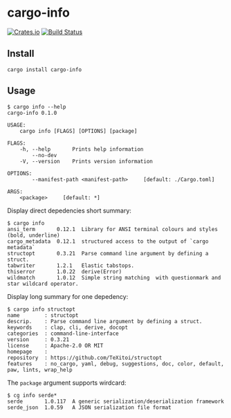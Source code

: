 # cargo-info

[![Crates.io](https://img.shields.io/crates/v/cargo-info)](https://crates.io/crates/cargo-info)
[![Build Status](https://gitlab.com/sanpi/cargo-info/badges/master/pipeline.svg)](https://gitlab.com/sanpi/cargo-info/commits/master)

## Install

```
cargo install cargo-info
```

## Usage

```
$ cargo info --help
cargo-info 0.1.0

USAGE:
    cargo info [FLAGS] [OPTIONS] [package]

FLAGS:
    -h, --help       Prints help information
        --no-dev
    -V, --version    Prints version information

OPTIONS:
        --manifest-path <manifest-path>     [default: ./Cargo.toml]

ARGS:
    <package>     [default: *]
```

Display direct depedencies short summary:

```
$ cargo info
ansi_term       0.12.1  Library for ANSI terminal colours and styles (bold, underline)
cargo_metadata  0.12.1  structured access to the output of `cargo metadata`
structopt       0.3.21  Parse command line argument by defining a struct.
tabwriter       1.2.1   Elastic tabstops.
thiserror       1.0.22  derive(Error)
wildmatch       1.0.12  Simple string matching  with questionmark and star wildcard operator.
```

Display long summary for one depedency:

```
$ cargo info structopt
name        : structopt
descrip.    : Parse command line argument by defining a struct.
keywords    : clap, cli, derive, docopt
categories  : command-line-interface
version     : 0.3.21
license     : Apache-2.0 OR MIT
homepage    :
repository  : https://github.com/TeXitoi/structopt
features    : no_cargo, yaml, debug, suggestions, doc, color, default, paw, lints, wrap_help
```

The `package` argument supports wirdcard:

```
$ cg info serde*
serde       1.0.117  A generic serialization/deserialization framework
serde_json  1.0.59   A JSON serialization file format
```
